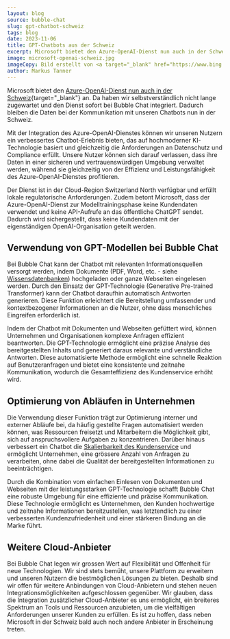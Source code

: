 ```yaml
---
layout: blog
source: bubble-chat
slug: gpt-chatbot-schweiz
tags: blog
date: 2023-11-06
title: GPT-Chatbots aus der Schweiz
excerpt: Microsoft bietet den Azure-OpenAI-Dienst nun auch in der Schweiz an. Dadurch bleiben die Daten bei der Kommunikation mit GPT-Chatbots nun in der Schweiz.
image: microsoft-openai-schweiz.jpg
imageCopy: Bild erstellt von <a target="_blank" href="https://www.bing.com/images/create/microsoft-bietet-openai-dienst-in-der-schweiz-an/6548d143e2a34648ad97d4b22cd86e14?id=5alz6QyuCWoHCBA7E70t4Q%3d%3d&view=detailv2&idpp=genimg&FORM=GCRIDP&mode=overlay">Microsoft Bing Image Creator</a>
author: Markus Tanner
---
```


Microsoft bietet den [Azure-OpenAI-Dienst nun auch in der Schweiz](https://news.microsoft.com/de-ch/2023/09/18/microsoft-gibt-verfugbarkeit-des-azure-openai-dienstes-im-schweizer-rechenzentrum-bekannt-und-beschleunigt-damit-ki-innovation-in-der-schweiz/){target="_blank"} an. Da haben wir selbstverständlich nicht lange zugewartet und den Dienst sofort bei Bubble Chat integriert. Dadurch bleiben die Daten bei der Kommunikation mit unseren Chatbots nun in der Schweiz.

Mit der Integration des Azure-OpenAI-Dienstes können wir unseren Nutzern ein verbessertes Chatbot-Erlebnis bieten, das auf hochmoderner KI-Technologie basiert und gleichzeitig die Anforderungen an Datenschutz und Compliance erfüllt. Unsere Nutzer können sich darauf verlassen, dass ihre Daten in einer sicheren und vertrauenswürdigen Umgebung verwaltet werden, während sie gleichzeitig von der Effizienz und Leistungsfähigkeit des Azure-OpenAI-Dienstes profitieren.

Der Dienst ist in der Cloud-Region Switzerland North verfügbar und erfüllt lokale regulatorische Anforderungen. Zudem betont Microsoft, dass der Azure-OpenAI-Dienst zur Modelltrainingsphase keine Kundendaten verwendet und keine API-Aufrufe an das öffentliche ChatGPT sendet. Dadurch wird sichergestellt, dass keine Kundendaten mit der eigenständigen OpenAI-Organisation geteilt werden.

## Verwendung von GPT-Modellen bei Bubble Chat

Bei Bubble Chat kann der Chatbot mit relevanten Informationsquellen versorgt werden, indem Dokumente (PDF, Word, etc. - siehe [Wissensdatenbanken](/funktionen/wissensdatenbanken/)) hochgeladen oder ganze Webseiten eingelesen werden. Durch den Einsatz der GPT-Technologie (Generative Pre-trained Transformer) kann der Chatbot daraufhin automatisch Antworten generieren. Diese Funktion erleichtert die Bereitstellung umfassender und kontextbezogener Informationen an die Nutzer, ohne dass menschliches Eingreifen erforderlich ist.

Indem der Chatbot mit Dokumenten und Webseiten gefüttert wird, können Unternehmen und Organisationen komplexe Anfragen effizient beantworten. Die GPT-Technologie ermöglicht eine präzise Analyse des bereitgestellten Inhalts und generiert daraus relevante und verständliche Antworten. Diese automatisierte Methode ermöglicht eine schnelle Reaktion auf Benutzeranfragen und bietet eine konsistente und zeitnahe Kommunikation, wodurch die Gesamteffizienz des Kundenservice erhöht wird.

## Optimierung von Abläufen in Unternehmen

Die Verwendung dieser Funktion trägt zur Optimierung interner und externer Abläufe bei, da häufig gestellte Fragen automatisiert werden können, was Ressourcen freisetzt und Mitarbeitern die Möglichkeit gibt, sich auf anspruchsvollere Aufgaben zu konzentrieren. Darüber hinaus verbessert ein Chatbot die [Skalierbarkeit des Kundenservice](/anwendungsfaelle/kundendienst/) und ermöglicht Unternehmen, eine grössere Anzahl von Anfragen zu verarbeiten, ohne dabei die Qualität der bereitgestellten Informationen zu beeinträchtigen.

Durch die Kombination vom einfachen Einlesen von Dokumenten und Webseiten mit der leistungsstarken GPT-Technologie schafft Bubble Chat eine robuste Umgebung für eine effiziente und präzise Kommunikation. Diese Technologie ermöglicht es Unternehmen, den Kunden hochwertige und zeitnahe Informationen bereitzustellen, was letztendlich zu einer verbesserten Kundenzufriedenheit und einer stärkeren Bindung an die Marke führt.

## Weitere Cloud-Anbieter

Bei Bubble Chat legen wir grossen Wert auf Flexibilität und Offenheit für neue Technologien. Wir sind stets bemüht, unsere Plattform zu erweitern und unseren Nutzern die bestmöglichen Lösungen zu bieten. Deshalb sind wir offen für weitere Anbindungen von Cloud-Anbietern und stehen neuen Integrationsmöglichkeiten aufgeschlossen gegenüber. Wir glauben, dass die Integration zusätzlicher Cloud-Anbieter es uns ermöglicht, ein breiteres Spektrum an Tools und Ressourcen anzubieten, um die vielfältigen Anforderungen unserer Kunden zu erfüllen. Es ist zu hoffen, dass neben Microsoft in der Schweiz bald auch noch andere Anbieter in Erscheinung treten.
